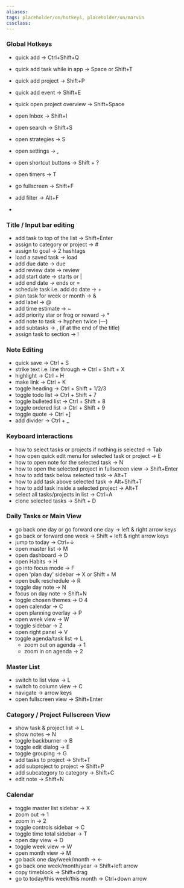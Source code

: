 ```yaml
---
aliases:
tags: placeholder/on/hotkeys, placeholder/on/marvin
cssclass:
---
```


### Global Hotkeys
- quick add → Ctrl+Shift+Q 
- quick add task while in app → Space or Shift+T 
- quick add project → Shift+P 
- quick add event → Shift+E
- quick open project overview → Shift+Space 
- open Inbox → Shift+I 
- open search → Shift+S 
- open strategies → S 
- open settings → , 
- open shortcut buttons → Shift + ? 
- open timers → T 
- go fullscreen → Shift+F 
- add filter → Alt+F 

- 


### Title / Input bar editing
- add task to top of the list → Shift+Enter 
- assign to category or project → # 
- assign to goal → 2 hashtags 
- load a saved task → load 
- add due date → due 
- add review date → review 
- add start date → starts or | 
- add end date → ends or = 
- schedule task i.e. add do date → + 
- plan task for week or month → & 
- add label → @ 
- add time estimate → ~ 
- add priority star or frog or reward → * 
- add note to task → hyphen twice (—) 
- add subtasks → , (if at the end of the title) 
- assign task to section → ! 



### Note Editing
- quick save → Ctrl + S 
- strike text i.e. line through → Ctrl + Shift + X 
- highlight → Ctrl + H 
- make link → Ctrl + K 
- toggle heading → Ctrl + Shift + 1/2/3 
- toggle todo list → Ctrl + Shift + 7 
- toggle bulleted list → Ctrl + Shift + 8 
- toggle ordered list → Ctrl + Shift + 9 
- toggle quote → Ctrl +] 
- add divider → Ctrl + _ 


### Keyboard interactions
- how to select tasks or projects if nothing is selected → Tab 
- how open quick edit menu for selected task or project → E 
- how to open note for the selected task → N 
- how to open the selected project in fullscreen view → Shift+Enter 
- how to add task below selected task → Alt+T 
- how to add task above selected task → Alt+Shift+T 
- how to add task inside a selected project → Alt+T 
- select all tasks/projects in list → Ctrl+A 
- clone selected tasks → Shift + D 


### Daily Tasks or Main View
- go back one day or go forward one day → left & right arrow keys 
- go back or forward one week → Shift + left & right arrow keys 
- jump to today → Ctrl+↓ 
- open master list → M 
- open dashboard → D 
- open Habits → H 
- go into focus mode → F 
- open 'plan day' sidebar → X or Shift + M 
- open bulk reschedule → R 
- toggle day note → N 
- focus on day note → Shift+N 
- toggle chosen themes → O 4
- open calendar → C 
- open planning overlay → P 
- open week view → W 
- toggle sidebar → Z 
- open right panel → V 
- toggle agenda/task list → L 
	- zoom out on agenda → 1 
	- zoom in on agenda → 2 


### Master List
- switch to list view → L 
- switch to column view → C 
- navigate → arrow keys 
- open fullscreen view → Shift+Enter 


### Category / Project Fullscreen View
- show task & project list → L 
- show notes → N 
- toggle backburner → B 
- toggle edit dialog → E 
- toggle grouping → G 
- add tasks to project → Shift+T 
- add subproject to project → Shift+P 
- add subcategory to category → Shift+C 
- edit note → Shift+N 


### Calendar
- toggle master list sidebar → X 
- zoom out → 1 
- zoom in → 2 
- toggle controls sidebar → C 
- toggle time total sidebar → T 
- open day view → D 
- toggle week view → W 
- open month view → M 
- go back one day/week/month → ← 
- go back one week/month/year → Shift+left arrow 
- copy timeblock → Shift+drag 
- go to today/this week/this month → Ctrl+down arrow 



